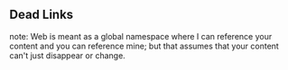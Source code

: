 ##  Dead Links

note:
    Web is meant as a global namespace where I can reference your content and you can reference mine; but that assumes that your content can't just disappear or change.
